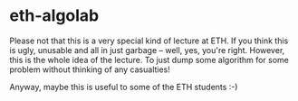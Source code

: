 # eth-algolab
Please not that this is a very special kind of lecture at ETH. If you think this is ugly, unusable and all in just garbage – well, yes, you're right. However, this is the whole idea of the lecture. To just dump some algorithm for some problem without thinking of any casualties!

Anyway, maybe this is useful to some of the ETH students :-)
